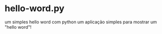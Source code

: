 # hello-word.py
um simples hello word com python
um aplicação simples para mostrar um "hello word"!
